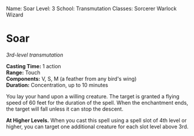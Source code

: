 Name: Soar
Level: 3
School: Transmutation
Classes: Sorcerer
         Warlock
         Wizard

# Soar 
_3rd-level transmutation_ 

**Casting Time:** 1 action    
**Range:** Touch    
**Components:** V, S, M (a feather from any bird's wing)    
**Duration:** Concentration, up to 10 minutes 

You lay your hand upon a willing creature. The target is granted a flying speed of 60 feet for the duration of the spell. When the enchantment ends, the target will fall unless it can stop the descent. 

**At Higher Levels.** When you cast this spell using a spell slot of 4th level or higher, you can target one additional creature for each slot level above 3rd.